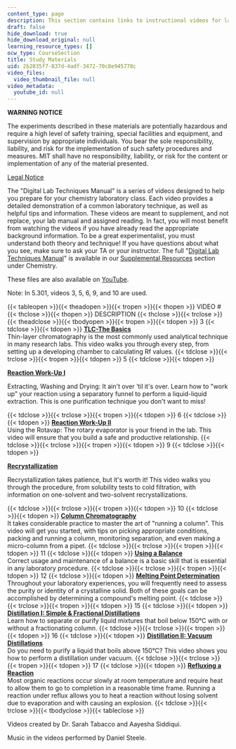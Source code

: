 ```yaml
---
content_type: page
description: This section contains links to instructional videos for laboratory techniques.
draft: false
hide_download: true
hide_download_original: null
learning_resource_types: []
ocw_type: CourseSection
title: Study Materials
uid: 2b2835f7-837d-4adf-3472-70c8e945778c
video_files:
  video_thumbnail_file: null
video_metadata:
  youtube_id: null
---
```

**WARNING NOTICE**

The experiments described in these materials are potentially hazardous and require a high level of safety training, special facilities and equipment, and supervision by appropriate individuals. You bear the sole responsibility, liability, and risk for the implementation of such safety procedures and measures. MIT shall have no responsibility, liability, or risk for the content or implementation of any of the material presented.

[Legal Notice](/terms/)

The "Digital Lab Techniques Manual" is a series of videos designed to help you prepare for your chemistry laboratory class. Each video provides a detailed demonstration of a common laboratory technique, as well as helpful tips and information. These videos are meant to supplement, and not replace, your lab manual and assigned reading. In fact, you will most benefit from watching the videos if you have already read the appropriate background information. To be a great experimentalist, you must understand both theory and technique! If you have questions about what you see, make sure to ask your TA or your instructor. The full "[Digital Lab Techniques Manual](/courses/res-5-0001-digital-lab-techniques-manual-spring-2007)" is available in our [Supplemental Resources](./resolveuid/461f831cc670b59848f89b47033975ef) section under Chemistry.

These files are also available on [YouTube](http://youtube.com/view_play_list?p=B208D0FA80AD438F).

Note: In 5.301, videos 3, 5, 6, 9, and 10 are used.

{{< tableopen >}}{{< theadopen >}}{{< tropen >}}{{< thopen >}}
VIDEO #
{{< thclose >}}{{< thopen >}}
DESCRIPTION
{{< thclose >}}{{< trclose >}}{{< theadclose >}}{{< tbodyopen >}}{{< tropen >}}{{< tdopen >}}
3
{{< tdclose >}}{{< tdopen >}}
[**TLC-The Basics**](/courses/res-5-0001-digital-lab-techniques-manual-spring-2007/resources/tlc-the-basics)    
Thin-layer chromatography is the most commonly used analytical technique in many research labs. This video walks you through every step, from setting up a developing chamber to calculating Rf values.
{{< tdclose >}}{{< trclose >}}{{< tropen >}}{{< tdopen >}}
5
{{< tdclose >}}{{< tdopen >}}

[**Reaction Work-Up I**](/courses/res-5-0001-digital-lab-techniques-manual-spring-2007/resources/reaction-work-up-i)

Extracting, Washing and Drying: It ain't over ‘til it's over. Learn how to "work up" your reaction using a separatory funnel to perform a liquid-liquid extraction. This is one purification technique you don't want to miss!

{{< tdclose >}}{{< trclose >}}{{< tropen >}}{{< tdopen >}}
6
{{< tdclose >}}{{< tdopen >}}
[**Reaction Work-Up II**](/courses/res-5-0001-digital-lab-techniques-manual-spring-2007/resources/reaction-work-up-ii)    
Using the Rotavap: The rotary evaporator is your friend in the lab. This video will ensure that you build a safe and productive relationship.
{{< tdclose >}}{{< trclose >}}{{< tropen >}}{{< tdopen >}}
9
{{< tdclose >}}{{< tdopen >}}

[**Recrystallization**](/courses/res-5-0001-digital-lab-techniques-manual-spring-2007/resources/recrystallization)

Recrystallization takes patience, but it's worth it! This video walks you through the procedure, from solubility tests to cold filtration, with information on one-solvent and two-solvent recrystallizations.

{{< tdclose >}}{{< trclose >}}{{< tropen >}}{{< tdopen >}}
10
{{< tdclose >}}{{< tdopen >}}
[**Column Chromatography**](/courses/res-5-0001-digital-lab-techniques-manual-spring-2007/resources/column-chromatography)    
It takes considerable practice to master the art of "running a column". This video will get you started, with tips on picking appropriate conditions, packing and running a column, monitoring separation, and even making a micro-column from a pipet.
{{< tdclose >}}{{< trclose >}}{{< tropen >}}{{< tdopen >}}
11
{{< tdclose >}}{{< tdopen >}}
[**Using a Balance**](/courses/res-5-0001-digital-lab-techniques-manual-spring-2007/resources/using-a-balance)    
Correct usage and maintenance of a balance is a basic skill that is essential in any laboratory procedure.
{{< tdclose >}}{{< trclose >}}{{< tropen >}}{{< tdopen >}}
12
{{< tdclose >}}{{< tdopen >}}
[**Melting Point Determination**](/courses/res-5-0001-digital-lab-techniques-manual-spring-2007/resources/melting-point-determination)    
Throughout your laboratory experiences, you will frequently need to assess the purity or identity of a crystalline solid. Both of these goals can be accomplished by determining a compound's melting point.
{{< tdclose >}}{{< trclose >}}{{< tropen >}}{{< tdopen >}}
15
{{< tdclose >}}{{< tdopen >}}
[**Distillation I: Simple & Fractional Distillations**](/courses/res-5-0001-digital-lab-techniques-manual-spring-2007/resources/distillation-i-simple-fractional-distillations)    
Learn how to separate or purify liquid mixtures that boil below 150°C with or without a fractionating column.
{{< tdclose >}}{{< trclose >}}{{< tropen >}}{{< tdopen >}}
16
{{< tdclose >}}{{< tdopen >}}
[**Distillation II: Vacuum Distillations**](/courses/res-5-0001-digital-lab-techniques-manual-spring-2007/resources/distillation-ii-vacuum-distillations)    
Do you need to purify a liquid that boils above 150°C? This video shows you how to perform a distillation under vacuum.
{{< tdclose >}}{{< trclose >}}{{< tropen >}}{{< tdopen >}}
17
{{< tdclose >}}{{< tdopen >}}
[**Refluxing a Reaction**](/courses/res-5-0001-digital-lab-techniques-manual-spring-2007/resources/refluxing-a-reaction)    
Most organic reactions occur slowly at room temperature and require heat to allow them to go to completion in a reasonable time frame. Running a reaction under reflux allows you to heat a reaction without losing solvent due to evaporation and with causing an explosion.
{{< tdclose >}}{{< trclose >}}{{< tbodyclose >}}{{< tableclose >}}

Videos created by Dr. Sarah Tabacco and Aayesha Siddiqui.

Music in the videos performed by Daniel Steele.